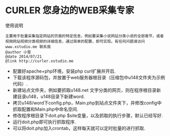 # CURLER 您身边的WEB采集专家

使用说明
  
    主要用于批量采集指定网站的页面的特定信息，例如要采集小说网站分类小说的全部章节，或者视频网站视频分类视频的详细信息，通过简单的配置，即可实现。有任何问题请访问 www.xstudio.me 联系我
    @author 小笙
    @date 2014/07/21
    @link http://curler.xstudio.me

- 配置好apache+php环境，安装php curl扩展并开启.
- 下载该程序源码包，并放置于web服务器根目录（压缩包中u148文件夹为示例代码）.
- 新建站点文件夹，例如要抓取u148.net 文字分类的网页，则在程序根目录新建目录u148，u148目录下新建word.
- 拷贝u148/word下config.php，Main.php到站点文件夹下，并修改config中抓取配置和Main.php中命名空间.
- 修改程序根目录下doit.php $site变量，以及抓取的执行步骤，默认已经写好.
- 运行doit.php即可执行抓取程序.
- 可以将doit.php加入crontab，这样每天就可以定时批量的进行抓取.
